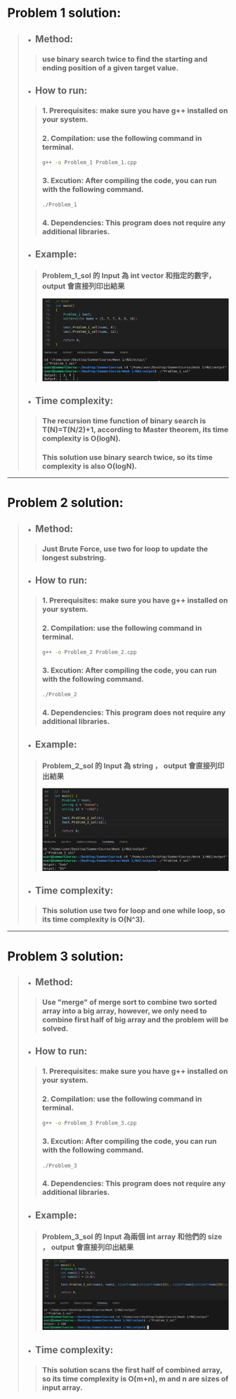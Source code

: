 # Problem 1 solution:
>* ## **Method**:
>>### use binary search twice to find the starting and ending position of a given target value.
>
>
>* ## **How to run**:
>>### 1.	Prerequisites: make sure you have g++ installed on your system.
>>### 2.	Compilation: use the following command in terminal.
>>```bash
>>g++ -o Problem_1 Problem_1.cpp
>>```
>>### 3.	**Excution**: After compiling the code, you can run with the following command.
>>```bash
>>./Problem_1
>>```
>>### 4.	**Dependencies**: This program does not require any additional libraries.
>
>
>*	## **Example**:
>>### Problem_1_sol 的 Input 為 int vector 和指定的數字， output 會直接列印出結果
>>![P1](/Images/Problem_1_sol.jpg)
>
>
>*	## **Time complexity**:
>>### The recursion time function of binary search is T(N)=T(N/2)+1, according to Master theorem, its time complexity is O(logN).
>>### This solution use binary search twice, so its time complexity is also O(logN).

---
# Problem 2 solution:
>* ## **Method**:
>>### Just Brute Force, use two for loop to update the longest substring.
>
>
>* ## **How to run**:
>>### 1.	Prerequisites: make sure you have g++ installed on your system.
>>### 2.	Compilation: use the following command in terminal.
>>```bash
>>g++ -o Problem_2 Problem_2.cpp
>>```
>>### 3.	**Excution**: After compiling the code, you can run with the following command.
>>```bash
>>./Problem_2
>>```
>>### 4.	**Dependencies**: This program does not require any additional libraries.
>
>
>*	## **Example**:
>>### Problem_2_sol 的 Input 為 string ， output 會直接列印出結果
>> ![P2](/Images/Problem_2_sol.jpg)
>
>
>*	## **Time complexity**:
>>### This solution use two for loop and one while loop, so its time complexity is O(N^3).

---
# Problem 3 solution:
>* ## **Method**:
>>### Use "merge" of merge sort to combine two sorted array into a big array, however, we only need to combine first half of big array and the problem will be solved.
>
>
>* ## **How to run**:
>>### 1.	Prerequisites: make sure you have g++ installed on your system.
>>### 2.	Compilation: use the following command in terminal.
>>```bash
>>g++ -o Problem_3 Problem_3.cpp
>>```
>>### 3.	**Excution**: After compiling the code, you can run with the following command.
>>```bash
>>./Problem_3
>>```
>>### 4.	**Dependencies**: This program does not require any additional libraries.
>
>
>*	## **Example**:
>>### Problem_3_sol 的 Input 為兩個 int array 和他們的 size ， output 會直接列印出結果
>> ![P3](/Images/Problem_3_sol.jpg)
>
>
>*	## **Time complexity**:
>>### This solution scans the first half of combined array, so its time complexity is O(m+n), m and n are sizes of input array.
